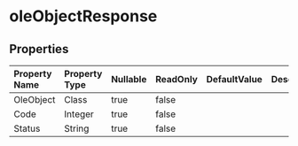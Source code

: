 # **oleObjectResponse**

 

## **Properties**

| Property Name | Property Type | Nullable |  ReadOnly | DefaultValue | Description | 
| :- | :- | :- |:- |  :- | :- |
|OleObject|Class|true|false |  ||
|Code|Integer|true|false |  ||
|Status|String|true|false |  ||

